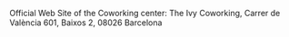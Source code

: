 Official Web Site of the Coworking center: The Ivy Coworking, Carrer de València 601, Baixos 2, 08026 Barcelona
